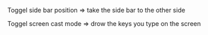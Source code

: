 
Toggel side bar position => take the side bar to the other side 

Toggel screen cast mode => drow the keys you type on the screen

